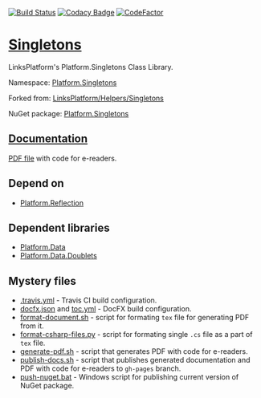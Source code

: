 [![Build Status](https://travis-ci.com/linksplatform/Singletons.svg?branch=master)](https://travis-ci.com/linksplatform/Singletons)
[![Codacy Badge](https://api.codacy.com/project/badge/Grade/f095ae6c0742405399a34ad50ec6ab8d)](https://app.codacy.com/app/drakonard/Singletons?utm_source=github.com&utm_medium=referral&utm_content=linksplatform/Singletons&utm_campaign=Badge_Grade_Dashboard)
[![CodeFactor](https://www.codefactor.io/repository/github/linksplatform/Singletons/badge)](https://www.codefactor.io/repository/github/linksplatform/Singletons)

# [Singletons](https://github.com/linksplatform/Singletons)

LinksPlatform's Platform.Singletons Class Library.

Namespace: [Platform.Singletons](https://linksplatform.github.io/Singletons/api/Platform.Singletons.html)

Forked from: [LinksPlatform/Helpers/Singletons](https://github.com/linksplatform/Helpers/tree/e27f7586f8015cad596b6aa3c2df2ac2a3dadb60/Singletons)

NuGet package: [Platform.Singletons](https://www.nuget.org/packages/Platform.Singletons)

## [Documentation](https://linksplatform.github.io/Singletons)
[PDF file](https://linksplatform.github.io/Singletons/Platform.Singletons.pdf) with code for e-readers.

## Depend on
* [Platform.Reflection](https://github.com/linksplatform/Reflection)

## Dependent libraries
* [Platform.Data](https://github.com/linksplatform/Data)
* [Platform.Data.Doublets](https://github.com/linksplatform/Data.Doublets)

## Mystery files
* [.travis.yml](https://github.com/linksplatform/Singletons/blob/master/.travis.yml) - Travis CI build configuration.
* [docfx.json](https://github.com/linksplatform/Singletons/blob/master/docfx.json) and [toc.yml](https://github.com/linksplatform/Singletons/blob/master/toc.yml) - DocFX build configuration.
* [format-document.sh](https://github.com/linksplatform/Singletons/blob/master/format-document.sh) - script for formating `tex` file for generating PDF from it.
* [format-csharp-files.py](https://github.com/linksplatform/Singletons/blob/master/format-csharp-files.py) - script for formating single `.cs` file as a part of `tex` file.
* [generate-pdf.sh](https://github.com/linksplatform/Singletons/blob/master/generate-pdf.sh) - script that generates PDF with code for e-readers.
* [publish-docs.sh](https://github.com/linksplatform/Singletons/blob/master/publish-docs.sh) - script that publishes generated documentation and PDF with code for e-readers to `gh-pages` branch.
* [push-nuget.bat](https://github.com/linksplatform/Singletons/blob/master/push-nuget.bat) - Windows script for publishing current version of NuGet package.